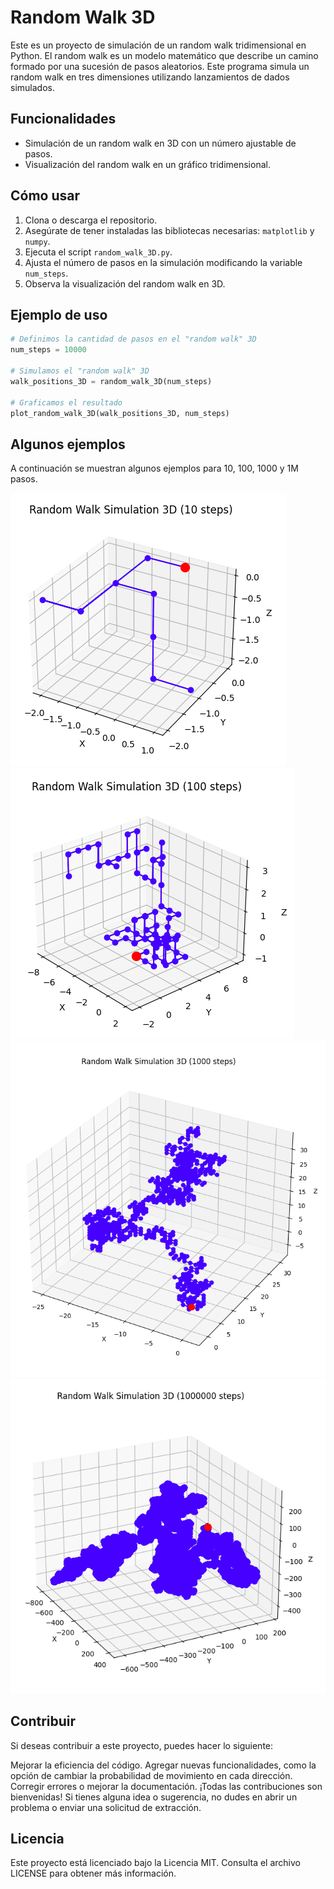 # Random Walk 3D

Este es un proyecto de simulación de un random walk tridimensional en Python. El random walk es un modelo matemático que describe un camino formado por una sucesión de pasos aleatorios. Este programa simula un random walk en tres dimensiones utilizando lanzamientos de dados simulados.

## Funcionalidades

- Simulación de un random walk en 3D con un número ajustable de pasos.
- Visualización del random walk en un gráfico tridimensional.

## Cómo usar

1. Clona o descarga el repositorio.
2. Asegúrate de tener instaladas las bibliotecas necesarias: `matplotlib` y `numpy`.
3. Ejecuta el script `random_walk_3D.py`.
4. Ajusta el número de pasos en la simulación modificando la variable `num_steps`.
5. Observa la visualización del random walk en 3D.

## Ejemplo de uso

```python
# Definimos la cantidad de pasos en el "random walk" 3D
num_steps = 10000

# Simulamos el "random walk" 3D
walk_positions_3D = random_walk_3D(num_steps)

# Graficamos el resultado
plot_random_walk_3D(walk_positions_3D, num_steps)

```
## Algunos ejemplos
A continuación se muestran algunos ejemplos para 10, 100, 1000 y 1M pasos.

![N=10](img/rnd10.png) 
![N=100](img/rnd100.png) 
![N=1000](img/rnd1000.png)
![N=10000000](img/rnd1M.png)

## Contribuir
Si deseas contribuir a este proyecto, puedes hacer lo siguiente:

Mejorar la eficiencia del código.
Agregar nuevas funcionalidades, como la opción de cambiar la probabilidad de movimiento en cada dirección.
Corregir errores o mejorar la documentación.
¡Todas las contribuciones son bienvenidas! Si tienes alguna idea o sugerencia, no dudes en abrir un problema o enviar una solicitud de extracción.

## Licencia
Este proyecto está licenciado bajo la Licencia MIT. Consulta el archivo LICENSE para obtener más información.
